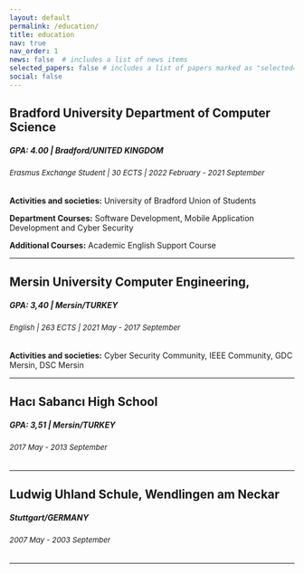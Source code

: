 ```yaml
---
layout: default
permalink: /education/
title: education
nav: true
nav_order: 1
news: false  # includes a list of news items
selected_papers: false # includes a list of papers marked as "selected={true}"
social: false  
---
```



## Bradford University Department of Computer Science
##### **GPA: 4.00 | Bradford/UNITED KINGDOM** 
######  <span style="font-size:small;"> *Erasmus Exchange Student | 30 ECTS | 2022 February - 2021 September* </span>


**Activities and societies:** University of Bradford Union of Students

**Department Courses:** Software Development, Mobile Application Development and Cyber Security

**Additional Courses:** Academic English Support Course


--- 

## Mersin University Computer Engineering, 
##### **GPA: 3,40 | Mersin/TURKEY** 
######  <span style="font-size:small;"> *English | 263 ECTS | 2021 May - 2017 September* </span>


**Activities and societies:**  Cyber Security Community, IEEE Community, GDC Mersin, DSC Mersin

--- 

## Hacı Sabancı High School
##### **GPA: 3,51 | Mersin/TURKEY** 
######  <span style="font-size:small;"> *2017 May - 2013 September* </span>



--- 


## Ludwig Uhland Schule, Wendlingen am Neckar
##### **Stuttgart/GERMANY** 
######  <span style="font-size:small;"> *2007 May - 2003 September* </span>


---
